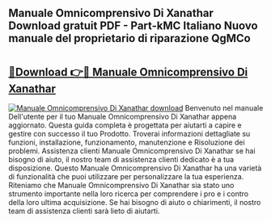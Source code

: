 ## Manuale Omnicomprensivo Di Xanathar Download gratuit PDF - Part-kMC Italiano Nuovo manuale del proprietario di riparazione QgMCo

# <h2><a href="http://dfcq2l1.blite.top/?on=Manuale+Omnicomprensivo+Di+Xanathar">🔗Download 👉🔴 Manuale Omnicomprensivo Di Xanathar</a></h2>

[![Manuale Omnicomprensivo Di Xanathar download](https://i.imgur.com/lujVjoI.png)](http://dfcq2l1.blite.top/?on=Manuale+Omnicomprensivo+Di+Xanathar)
Benvenuto nel manuale Dell'utente per il tuo Manuale Omnicomprensivo Di Xanathar appena aggiornato. Questa guida completa è progettata per aiutarti a capire e gestire con successo il tuo Prodotto. Troverai informazioni dettagliate su funzioni, installazione, funzionamento, manutenzione e Risoluzione dei problemi. Assistenza clienti Manuale Omnicomprensivo Di Xanathar se hai bisogno di aiuto, il nostro team di assistenza clienti dedicato è a tua disposizione. Questo Manuale Omnicomprensivo Di Xanathar ha una varietà di funzionalità che puoi utilizzare per personalizzare la tua esperienza. Riteniamo che Manuale Omnicomprensivo Di Xanathar sia stato uno strumento importante nella loro ricerca per comprendere i pro e i contro della loro ultima acquisizione. Se hai bisogno di aiuto o chiarimenti, il nostro team di assistenza clienti sarà lieto di aiutarti.
